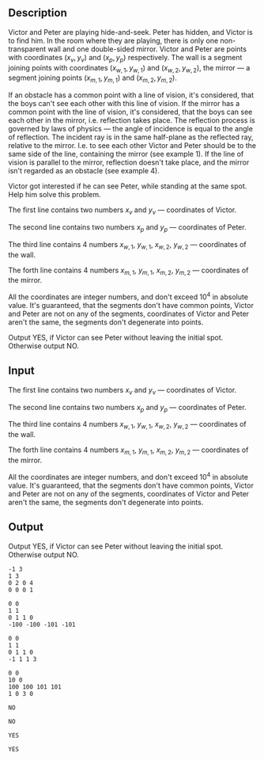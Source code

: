 ## Description

<div><p>Victor and Peter are playing hide-and-seek. Peter has hidden, and Victor is to find him. In the room where they are playing, there is only one non-transparent wall and one double-sided mirror. Victor and Peter are points with coordinates <span class="tex-span">(<i>x</i><sub class="lower-index"><i>v</i></sub>, <i>y</i><sub class="lower-index"><i>v</i></sub>)</span> and <span class="tex-span">(<i>x</i><sub class="lower-index"><i>p</i></sub>, <i>y</i><sub class="lower-index"><i>p</i></sub>)</span> respectively. The wall is a segment joining points with coordinates <span class="tex-span">(<i>x</i><sub class="lower-index"><i>w</i>, 1</sub>, <i>y</i><sub class="lower-index"><i>w</i>, 1</sub>)</span> and <span class="tex-span">(<i>x</i><sub class="lower-index"><i>w</i>, 2</sub>, <i>y</i><sub class="lower-index"><i>w</i>, 2</sub>)</span>, the mirror — a segment joining points <span class="tex-span">(<i>x</i><sub class="lower-index"><i>m</i>, 1</sub>, <i>y</i><sub class="lower-index"><i>m</i>, 1</sub>)</span> and <span class="tex-span">(<i>x</i><sub class="lower-index"><i>m</i>, 2</sub>, <i>y</i><sub class="lower-index"><i>m</i>, 2</sub>)</span>.</p><p>If an obstacle has a common point with a line of vision, it's considered, that the boys can't see each other with this line of vision. If the mirror has a common point with the line of vision, it's considered, that the boys can see each other in the mirror, i.e. reflection takes place. The reflection process is governed by laws of physics — the angle of incidence is equal to the angle of reflection. The incident ray is in the same half-plane as the reflected ray, relative to the mirror. I.e. to see each other Victor and Peter should be to the same side of the line, containing the mirror (see example 1). If the line of vision is parallel to the mirror, reflection doesn't take place, and the mirror isn't regarded as an obstacle (see example 4).</p><p>Victor got interested if he can see Peter, while standing at the same spot. Help him solve this problem.</p></div><div class="input-specification"><p>The first line contains two numbers <span class="tex-span"><i>x</i><sub class="lower-index"><i>v</i></sub></span> and <span class="tex-span"><i>y</i><sub class="lower-index"><i>v</i></sub></span> — coordinates of Victor.</p><p>The second line contains two numbers <span class="tex-span"><i>x</i><sub class="lower-index"><i>p</i></sub></span> and <span class="tex-span"><i>y</i><sub class="lower-index"><i>p</i></sub></span> — coordinates of Peter.</p><p>The third line contains 4 numbers <span class="tex-span"><i>x</i><sub class="lower-index"><i>w</i>, 1</sub></span>, <span class="tex-span"><i>y</i><sub class="lower-index"><i>w</i>, 1</sub></span>, <span class="tex-span"><i>x</i><sub class="lower-index"><i>w</i>, 2</sub></span>, <span class="tex-span"><i>y</i><sub class="lower-index"><i>w</i>, 2</sub></span> — coordinates of the wall.</p><p>The forth line contains 4 numbers <span class="tex-span"><i>x</i><sub class="lower-index"><i>m</i>, 1</sub></span>, <span class="tex-span"><i>y</i><sub class="lower-index"><i>m</i>, 1</sub></span>, <span class="tex-span"><i>x</i><sub class="lower-index"><i>m</i>, 2</sub></span>, <span class="tex-span"><i>y</i><sub class="lower-index"><i>m</i>, 2</sub></span> — coordinates of the mirror.</p><p>All the coordinates are integer numbers, and don't exceed <span class="tex-span">10<sup class="upper-index">4</sup></span> in absolute value. It's guaranteed, that the segments don't have common points, Victor and Peter are not on any of the segments, coordinates of Victor and Peter aren't the same, the segments don't degenerate into points.</p></div><div class="output-specification"><p>Output <span class="tex-font-style-tt">YES</span>, if Victor can see Peter without leaving the initial spot. Otherwise output <span class="tex-font-style-tt">NO</span>.</p></div>

## Input

<p>The first line contains two numbers <span class="tex-span"><i>x</i><sub class="lower-index"><i>v</i></sub></span> and <span class="tex-span"><i>y</i><sub class="lower-index"><i>v</i></sub></span> — coordinates of Victor.</p><p>The second line contains two numbers <span class="tex-span"><i>x</i><sub class="lower-index"><i>p</i></sub></span> and <span class="tex-span"><i>y</i><sub class="lower-index"><i>p</i></sub></span> — coordinates of Peter.</p><p>The third line contains 4 numbers <span class="tex-span"><i>x</i><sub class="lower-index"><i>w</i>, 1</sub></span>, <span class="tex-span"><i>y</i><sub class="lower-index"><i>w</i>, 1</sub></span>, <span class="tex-span"><i>x</i><sub class="lower-index"><i>w</i>, 2</sub></span>, <span class="tex-span"><i>y</i><sub class="lower-index"><i>w</i>, 2</sub></span> — coordinates of the wall.</p><p>The forth line contains 4 numbers <span class="tex-span"><i>x</i><sub class="lower-index"><i>m</i>, 1</sub></span>, <span class="tex-span"><i>y</i><sub class="lower-index"><i>m</i>, 1</sub></span>, <span class="tex-span"><i>x</i><sub class="lower-index"><i>m</i>, 2</sub></span>, <span class="tex-span"><i>y</i><sub class="lower-index"><i>m</i>, 2</sub></span> — coordinates of the mirror.</p><p>All the coordinates are integer numbers, and don't exceed <span class="tex-span">10<sup class="upper-index">4</sup></span> in absolute value. It's guaranteed, that the segments don't have common points, Victor and Peter are not on any of the segments, coordinates of Victor and Peter aren't the same, the segments don't degenerate into points.</p>

## Output

<p>Output <span class="tex-font-style-tt">YES</span>, if Victor can see Peter without leaving the initial spot. Otherwise output <span class="tex-font-style-tt">NO</span>.</p>





```input1
-1 3
1 3
0 2 0 4
0 0 0 1

```




```input2
0 0
1 1
0 1 1 0
-100 -100 -101 -101

```




```input3
0 0
1 1
0 1 1 0
-1 1 1 3

```




```input4
0 0
10 0
100 100 101 101
1 0 3 0

```




```output1
NO

```




```output2
NO

```




```output3
YES

```




```output4
YES

```


